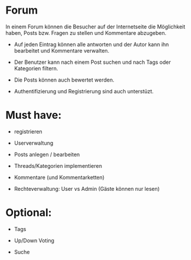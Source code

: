 # Forum


In einem Forum können die Besucher auf der Internetseite die Möglichkeit haben, Posts bzw. Fragen zu stellen und Kommentare abzugeben. 

- Auf jeden Eintrag können alle antworten und der Autor kann ihn bearbeitet und Kommentare verwalten.

- Der Benutzer kann nach einem Post suchen und nach Tags oder Kategorien filtern.

- Die Posts können auch bewertet werden.

- Authentifizierung und Registrierung sind auch unterstüzt.


# Must have:
- registrieren 

- Userverwaltung

- Posts anlegen / bearbeiten

- Threads/Kategorien implementieren

- Kommentare (und Kommentarketten)

- Rechteverwaltung: User vs Admin (Gäste können nur lesen)

# Optional:
- Tags

- Up/Down Voting

- Suche

